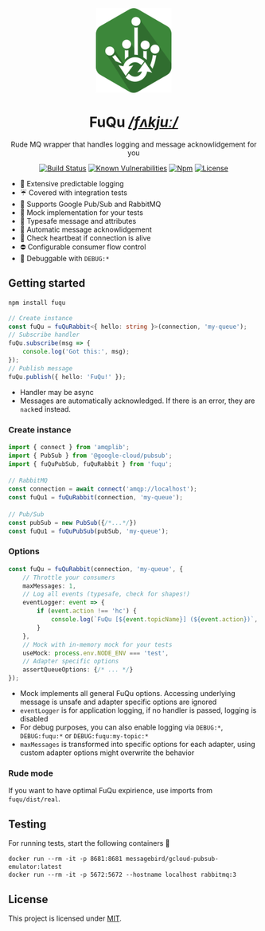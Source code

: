 <div align="center">


<img src="./resources/logo.png" height="170"/>


# FuQu _[/fʌkjuː/](https://en.wikipedia.org/wiki/Help:IPA/English)_

Rude MQ wrapper that handles logging and message acknowlidgement for you

[![Build Status](https://img.shields.io/travis/AckeeCZ/fuqu.svg?style=flat-square)](https://travis-ci.org/AckeeCZ/fuqu)
[![Known Vulnerabilities](https://img.shields.io/snyk/vulnerabilities/github/AckeeCZ/fuqu.svg?style=flat-square)](https://snyk.io/test/github/AckeeCZ/fuqu)
[![Npm](https://img.shields.io/npm/v/fuqu.svg?style=flat-square)](https://www.npmjs.com/package/fuqu)
[![License](https://img.shields.io/github/license/AckeeCZ/fuqu.svg?style=flat-square)](https://github.com/AckeeCZ/fuqu/blob/master/LICENSE)


</div>

- 📨 Extensive predictable logging
- ☔ Covered with integration tests
- 🐇 Supports Google Pub/Sub and RabbitMQ
- 🤡 Mock implementation for your tests
- 💙 Typesafe message and attributes
- 🚦 Automatic message acknowlidgement
- 💓 Check heartbeat if connection is alive
- ⛔ Configurable consumer flow control
- 🐛 Debuggable with `DEBUG:*`

## Getting started

```bash
npm install fuqu
```

```typescript
// Create instance
const fuQu = fuQuRabbit<{ hello: string }>(connection, 'my-queue');
// Subscribe handler
fuQu.subscribe(msg => {
    console.log('Got this:', msg);
});
// Publish message
fuQu.publish({ hello: 'FuQu!' });
```

- Handler may be async
- Messages are automatically acknowledged. If there is an error, they are `nack`ed instead.

### Create instance
```typescript
import { connect } from 'amqplib';
import { PubSub } from '@google-cloud/pubsub';
import { fuQuPubSub, fuQuRabbit } from 'fuqu';

// RabbitMQ
const connection = await connect('amqp://localhost');
const fuQu1 = fuQuRabbit(connection, 'my-queue');

// Pub/Sub
const pubSub = new PubSub({/*...*/})
const fuQu1 = fuQuPubSub(pubSub, 'my-queue');
```

### Options
```typescript
const fuQu = fuQuRabbit(connection, 'my-queue', {
    // Throttle your consumers
    maxMessages: 1,
    // Log all events (typesafe, check for shapes!)
    eventLogger: event => {
        if (event.action !== 'hc') {
            console.log(`FuQu [${event.topicName}] (${event.action})`, event)
        }
    },
    // Mock with in-memory mock for your tests
    useMock: process.env.NODE_ENV === 'test',
    // Adapter specific options
    assertQueueOptions: {/* ... */}
});
```
 - Mock implements all general FuQu options. Accessing underlying message is unsafe and adapter specific options are ignored
 - `eventLogger` is for application logging, if no handler is passed, logging is disabled
 - For debug purposes, you can also enable logging via `DEBUG:*`, `DEBUG:fuqu:*` or `DEBUG:fuqu:my-topic:*`
 - `maxMessages` is transformed into specific options for each adapter, using custom adapter options might overwrite the behavior

### Rude mode
If you want to have optimal FuQu expirience, use imports from `fuqu/dist/real`.

## Testing

For running tests, start the following containers 🐳

```
docker run --rm -it -p 8681:8681 messagebird/gcloud-pubsub-emulator:latest
docker run --rm -it -p 5672:5672 --hostname localhost rabbitmq:3
```

## License

This project is licensed under [MIT](./LICENSE).
